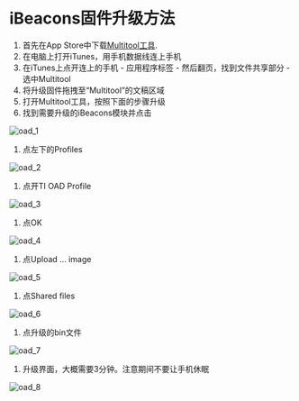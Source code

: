 # iBeacons固件升级方法

1. 首先在App Store中下载[Multitool工具](https://itunes.apple.com/app/id580494818?mt=8).
1. 在电脑上打开iTunes，用手机数据线连上手机
1. 在iTunes上点开连上的手机 - 应用程序标签 - 然后翻页，找到文件共享部分 - 选中Multitool
1. 将升级固件拖拽至“Multitool”的文稿区域
1. 打开Multitool工具，按照下面的步骤升级
1. 找到需要升级的iBeacons模块并点击

 ![oad_1](http://img.viewc.com/oad/oad_1.png)

1. 点左下的Profiles

 ![oad_2](http://img.viewc.com/oad/oad_2.png)

1. 点开TI OAD Profile

 ![oad_3](http://img.viewc.com/oad/oad_3.png)

1. 点OK

 ![oad_4](http://img.viewc.com/oad/oad_4.png)

1. 点Upload ... image

 ![oad_5](http://img.viewc.com/oad/oad_5.png)

1. 点Shared files

 ![oad_6](http://img.viewc.com/oad/oad_6.png)

1. 点升级的bin文件

 ![oad_7](http://img.viewc.com/oad/oad_7.png)

1. 升级界面，大概需要3分钟。注意期间不要让手机休眠

 ![oad_8](http://img.viewc.com/oad/oad_8.png)
